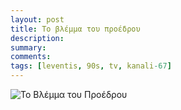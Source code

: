 ```yaml
---
layout: post
title: To βλέμμα του προέδρου
description: 
summary: 
comments: 
tags: [leventis, 90s, tv, kanali-67]
---
```


<img src="https://www.dropbox.com/s/6shxryyeyckccsh/proedros.GIF?raw=1" alt="To Βλέμμα του Προέδρου" />


